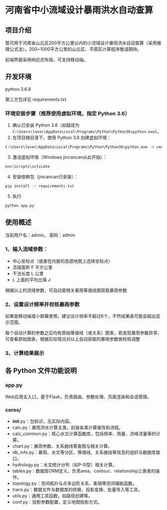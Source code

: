 # 河南省中小流域设计暴雨洪水自动查算

## 项目介绍
暂可用于河南省山丘区200平方公里以内的小流域设计暴雨洪水自动查算（采用推理公式法）。200~1000平方公里的山丘区、平原区计算程序敬请期待。

前端界面采用响应式布局，可支持移动端。

## 开发环境

python 3.6.8

第三方包详见 requirements.txt

### 环境安装步骤（推荐使用虚拟环境，指定 Python 3.6）

1. 确认已安装 Python 3.6（如路径为 `C:\Users\lovec\AppData\Local\Programs\Python\Python36\python.exe`）。
2. 在项目根目录下，使用 Python 3.6 创建虚拟环境：

```bash
C:\Users\lovec\AppData\Local\Programs\Python\Python36\python.exe -m venv env
```

3. 激活虚拟环境（Windows jincancan从此开始）：

```bash
env\Scripts\activate
```

4. 安装依赖包（jincancan已安装）：

```bash
pip install -r requirements.txt
```
5. 执行
```bash
python app.py
```
## 使用概述

当前用户名：admin， 密码：admin

### 1、输入流域参数：
* 中心坐标点（或者在内嵌的高德地图上选择坐标点）
* 流域面积 F 平方公里
* 干流长度 L 公里
* L 上面的平均比降 J

根据以上的流域参数，可自动查相关暴雨等值线图获取暴雨参数

### 2、设置设计频率并校核暴雨参数
如果是移动端或小屏幕使用，建议设计频率不超过6个，不然成果表可能会超出显示范围。

每个自动计算的参数之后均有原始等值线（或关系）图表，若发现暴雨参数异常，可查看原始图表，根据实际情况对以上自动获取的暴雨参数做校核调整

### 3、计算结果展示

## 各 Python 文件功能说明

### app.py
Web应用主入口，基于Flask，负责路由、参数处理、页面渲染和会话管理。

### cores/
- __init__.py：包标识，无实际内容。
- calc.py：暴雨洪水计算主类，封装各类计算属性和流程。
- calc_common.py：核心水文计算函数库，包括频率、雨量、洪峰流量等的计算。
- chart.py：暴雨参数、关系曲线等查图与相关计算。
- db_info.py：暴雨、水文等分区、等值线、关系曲线等信息的组织与数据库接口。
- hydrology.py：水文统计分布（如P-III型）相关计算。
- tables.py：数据库ORM定义，负责area、contour、relationship三类表的操作。
- topology.py：空间拓扑与点多边形关系、象限等空间辅助函数。
- trans.py：数据文件与数据库的转换、投影变换、批量导入等工具。
- utils.py：通用工具函数，如路径创建等。
- conf.py：投影参数配置，定义地图投影方式。

